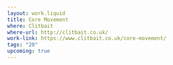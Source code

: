 ```yaml
---
layout: work.liquid
title: Core Movement
where: Clitbait
where-url: http://clitbait.co.uk/
work-link: https://www.clitbait.co.uk/core-movement/
tags: "20"
upcoming: true
---
```

